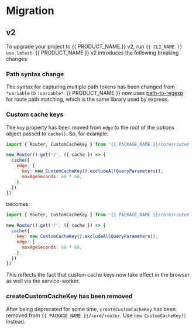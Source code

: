 # Migration

## v2

To upgrade your project to {{ PRODUCT_NAME }} v2, run `{{ CLI_NAME }} use latest`. {{ PRODUCT_NAME }} v2 introduces the following breaking changes:

### Path syntax change

The syntax for capturing multiple path tokens has been changed from `*variable` to `:variable*`. {{ PRODUCT_NAME }} now uses [path-to-regexp](https://github.com/pillarjs/path-to-regexp) for route path matching, which is the same library used by express.

### Custom cache keys

The `key` property has been moved from `edge` to the root of the options object passed to `cache()`. So, for example:

```js
import { Router, CustomCacheKey } from '{{ PACKAGE_NAME }}/core/router'

new Router().get('/', ({ cache }) => {
  cache({
    edge: {
      key: new CustomCacheKey().excludeAllQueryParameters(),
      maxAgeSeconds: 60 * 60,
    },
  })
})
```

becomes:

```js
import { Router, CustomCacheKey } from '{{ PACKAGE_NAME }}/core/router'

new Router().get('/', ({ cache }) => {
  cache({
    key: new CustomCacheKey().excludeAllQueryParameters(),
    edge: {
      maxAgeSeconds: 60 * 60,
    },
  })
})
```

This reflects the fact that custom cache keys now take effect in the browser as well via the service-worker.

### createCustomCacheKey has been removed

After being deprecated for some time, `createCustomCacheKey` has been removed from `{{ PACKAGE_NAME }}/core/router`. Use `new CustomCacheKey()` instead.

